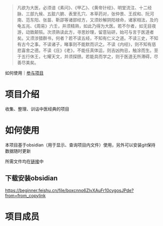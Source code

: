 > 凡欲为大医，必须谙《素问》、《甲乙》、《黄帝针经》、明堂流注、十二经脉、三部九候、五脏六腑、表里孔穴、本草药对，张仲景、王叔和、阮河南、范东阳、张苗、靳邵等诸部经方，又须妙解阴阳禄命，诸家相法，及灼龟五兆、《周易》六壬，并须精熟，如此乃得为大医。若不尔者，如无目夜游，动致颠殒。次须熟读此方，寻思妙理，留意钻研，始可与言于医道者矣。又须涉猎群书，何者？若不读五经，不知有仁义之道。不读三史，不知有古今之事。不读诸子，睹事则不能默而识之。不读《内经》，则不知有慈悲喜舍之德。不读《庄》《老》，不能任真体运，则吉凶拘忌，触涂而生。至于五行休王，七耀天文，并须探赜。若能具而学之，则于医道无所滞碍，尽善尽美矣。

如何使用｜[参与项目](./参与项目.md)

# 项目介绍
收集、整理、训诂中医经典的项目

# 如何使用
本项目基于obsidian（用于显示、查询项目内文件）使用，另外可以安装git保持数据随时更新

所需文件均在[链接](https://beginner.feishu.cn/drive/folder/fldcnQV6yRL2IcD0wNNWCh5t7pe)中

## 下载安装obsidian
https://beginner.feishu.cn/file/boxcnno6ZlvXAuFr10cygosJPde?from=from_copylink
# 项目成员




